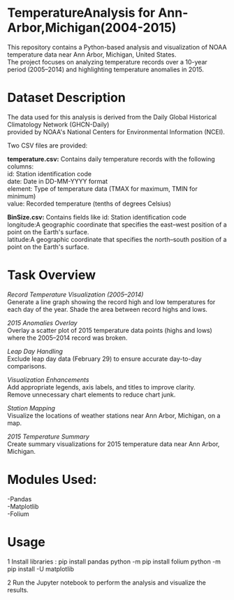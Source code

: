 # TemperatureAnalysis for Ann-Arbor,Michigan(2004-2015)

This repository contains a Python-based analysis and visualization of NOAA temperature data near Ann Arbor, Michigan, United States.   
The project focuses on analyzing temperature records over a 10-year period (2005–2014) and highlighting temperature anomalies in 2015.

# Dataset Description
The data used for this analysis is derived from the Daily Global Historical Climatology Network (GHCN-Daily)   
provided by NOAA's National Centers for Environmental Information (NCEI). 

Two CSV files are provided:

__temperature.csv:__ Contains daily temperature records with the following columns:  
id: Station identification code  
date: Date in DD-MM-YYYY format  
element: Type of temperature data (TMAX for maximum, TMIN for minimum)  
value: Recorded temperature (tenths of degrees Celsius)   

__BinSize.csv:__ Contains fields like 
id: Station identification code    
longitude:A geographic coordinate that specifies the east–west position of a point on the Earth's surface.  
latitude:A geographic coordinate that specifies the north–south position of a point on the Earth's surface.

# Task Overview
*Record Temperature Visualization (2005–2014)*  
Generate a line graph showing the record high and low temperatures for each day of the year.
Shade the area between record highs and lows.

*2015 Anomalies Overlay*   
Overlay a scatter plot of 2015 temperature data points (highs and lows) where the 2005–2014 record was broken.

*Leap Day Handling*  
Exclude leap day data (February 29) to ensure accurate day-to-day comparisons. 

*Visualization Enhancements*  
Add appropriate legends, axis labels, and titles to improve clarity.  
Remove unnecessary chart elements to reduce chart junk.

*Station Mapping*  
Visualize the locations of weather stations near Ann Arbor, Michigan, on a map.

*2015 Temperature Summary*  
Create summary visualizations for 2015 temperature data near Ann Arbor, Michigan.


# Modules Used:
-Pandas  
-Matplotlib  
-Folium  

# Usage
1 Install libraries : pip install pandas
                      python -m pip install folium
                      python -m pip install -U matplotlib

2 Run the Jupyter notebook to perform the analysis and visualize the results.

